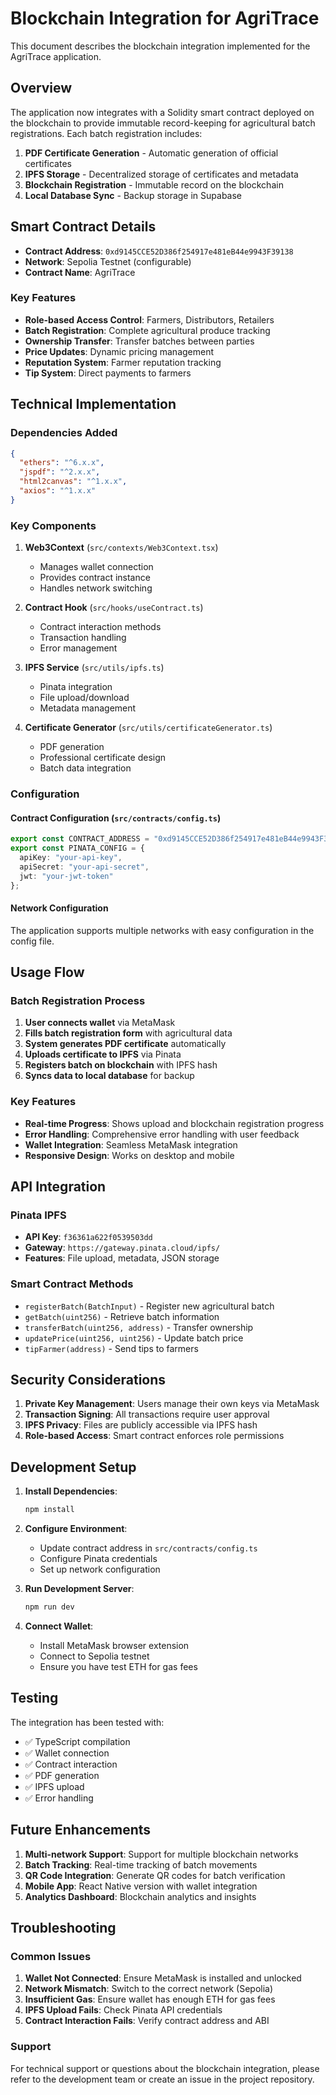 # Blockchain Integration for AgriTrace

This document describes the blockchain integration implemented for the AgriTrace application.

## Overview

The application now integrates with a Solidity smart contract deployed on the blockchain to provide immutable record-keeping for agricultural batch registrations. Each batch registration includes:

1. **PDF Certificate Generation** - Automatic generation of official certificates
2. **IPFS Storage** - Decentralized storage of certificates and metadata
3. **Blockchain Registration** - Immutable record on the blockchain
4. **Local Database Sync** - Backup storage in Supabase

## Smart Contract Details

- **Contract Address**: `0xd9145CCE52D386f254917e481eB44e9943F39138`
- **Network**: Sepolia Testnet (configurable)
- **Contract Name**: AgriTrace

### Key Features

- **Role-based Access Control**: Farmers, Distributors, Retailers
- **Batch Registration**: Complete agricultural produce tracking
- **Ownership Transfer**: Transfer batches between parties
- **Price Updates**: Dynamic pricing management
- **Reputation System**: Farmer reputation tracking
- **Tip System**: Direct payments to farmers

## Technical Implementation

### Dependencies Added

```json
{
  "ethers": "^6.x.x",
  "jspdf": "^2.x.x",
  "html2canvas": "^1.x.x",
  "axios": "^1.x.x"
}
```

### Key Components

1. **Web3Context** (`src/contexts/Web3Context.tsx`)
   - Manages wallet connection
   - Provides contract instance
   - Handles network switching

2. **Contract Hook** (`src/hooks/useContract.ts`)
   - Contract interaction methods
   - Transaction handling
   - Error management

3. **IPFS Service** (`src/utils/ipfs.ts`)
   - Pinata integration
   - File upload/download
   - Metadata management

4. **Certificate Generator** (`src/utils/certificateGenerator.ts`)
   - PDF generation
   - Professional certificate design
   - Batch data integration

### Configuration

#### Contract Configuration (`src/contracts/config.ts`)
```typescript
export const CONTRACT_ADDRESS = "0xd9145CCE52D386f254917e481eB44e9943F39138";
export const PINATA_CONFIG = {
  apiKey: "your-api-key",
  apiSecret: "your-api-secret",
  jwt: "your-jwt-token"
};
```

#### Network Configuration
The application supports multiple networks with easy configuration in the config file.

## Usage Flow

### Batch Registration Process

1. **User connects wallet** via MetaMask
2. **Fills batch registration form** with agricultural data
3. **System generates PDF certificate** automatically
4. **Uploads certificate to IPFS** via Pinata
5. **Registers batch on blockchain** with IPFS hash
6. **Syncs data to local database** for backup

### Key Features

- **Real-time Progress**: Shows upload and blockchain registration progress
- **Error Handling**: Comprehensive error handling with user feedback
- **Wallet Integration**: Seamless MetaMask integration
- **Responsive Design**: Works on desktop and mobile

## API Integration

### Pinata IPFS
- **API Key**: `f36361a622f0539503dd`
- **Gateway**: `https://gateway.pinata.cloud/ipfs/`
- **Features**: File upload, metadata, JSON storage

### Smart Contract Methods

- `registerBatch(BatchInput)` - Register new agricultural batch
- `getBatch(uint256)` - Retrieve batch information
- `transferBatch(uint256, address)` - Transfer ownership
- `updatePrice(uint256, uint256)` - Update batch price
- `tipFarmer(address)` - Send tips to farmers

## Security Considerations

1. **Private Key Management**: Users manage their own keys via MetaMask
2. **Transaction Signing**: All transactions require user approval
3. **IPFS Privacy**: Files are publicly accessible via IPFS hash
4. **Role-based Access**: Smart contract enforces role permissions

## Development Setup

1. **Install Dependencies**:
   ```bash
   npm install
   ```

2. **Configure Environment**:
   - Update contract address in `src/contracts/config.ts`
   - Configure Pinata credentials
   - Set up network configuration

3. **Run Development Server**:
   ```bash
   npm run dev
   ```

4. **Connect Wallet**:
   - Install MetaMask browser extension
   - Connect to Sepolia testnet
   - Ensure you have test ETH for gas fees

## Testing

The integration has been tested with:
- ✅ TypeScript compilation
- ✅ Wallet connection
- ✅ Contract interaction
- ✅ PDF generation
- ✅ IPFS upload
- ✅ Error handling

## Future Enhancements

1. **Multi-network Support**: Support for multiple blockchain networks
2. **Batch Tracking**: Real-time tracking of batch movements
3. **QR Code Integration**: Generate QR codes for batch verification
4. **Mobile App**: React Native version with wallet integration
5. **Analytics Dashboard**: Blockchain analytics and insights

## Troubleshooting

### Common Issues

1. **Wallet Not Connected**: Ensure MetaMask is installed and unlocked
2. **Network Mismatch**: Switch to the correct network (Sepolia)
3. **Insufficient Gas**: Ensure wallet has enough ETH for gas fees
4. **IPFS Upload Fails**: Check Pinata API credentials
5. **Contract Interaction Fails**: Verify contract address and ABI

### Support

For technical support or questions about the blockchain integration, please refer to the development team or create an issue in the project repository.
